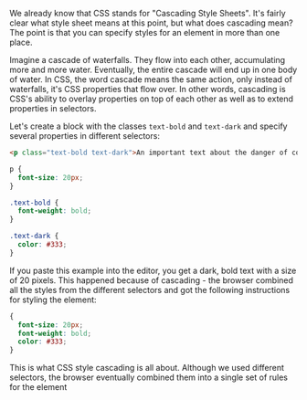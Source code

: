 
We already know that CSS stands for "Cascading Style Sheets". It's fairly clear what style sheet means at this point, but what does cascading mean? The point is that you can specify styles for an element in more than one place.

Imagine a cascade of waterfalls. They flow into each other, accumulating more and more water. Eventually, the entire cascade will end up in one body of water. In CSS, the word cascade means the same action, only instead of waterfalls, it's CSS properties that flow over. In other words, cascading is CSS's ability to overlay properties on top of each other as well as to extend properties in selectors.

Let's create a block with the classes `text-bold` and `text-dark` and specify several properties in different selectors:

```html
<p class="text-bold text-dark">An important text about the danger of complex CSS</p>
```

```css
p {
  font-size: 20px;
}

.text-bold {
  font-weight: bold;
}

.text-dark {
  color: #333;
}
```

If you paste this example into the editor, you get a dark, bold text with a size of 20 pixels. This happened because of cascading - the browser combined all the styles from the different selectors and got the following instructions for styling the element:

```css
{
  font-size: 20px;
  font-weight: bold;
  color: #333;
}
```

This is what CSS style cascading is all about. Although we used different selectors, the browser eventually combined them into a single set of rules for the element
